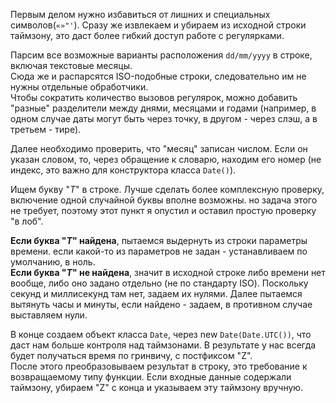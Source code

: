 Первым делом нужно избавиться от лишних и специальных символов(`«»"'`).
Сразу же извлекаем и убираем из исходной строки таймзону, это даст более гибкий доступ работе с регулярками.

Парсим все возможные варианты расположения `dd/mm/yyyy` в строке, включая текстовые месяцы.  
Сюда же и распарсятся ISO-подобные строки, следовательно им не нужны отдельные обработчики.  
Чтобы сократить количество вызовов регулярок, можно добавить "разные" разделители между днями, месяцами и годами (например, в одном случае даты могут быть через точку, в другом - через слэш, а в третьем - тире).  

Далее необходимо проверить, что "месяц" записан числом. Если он указан словом, то, через обращение к словарю, находим его номер (не индекс, это важно для конструктора класса `Date()`).  


Ищем букву "*T*" в строке. Лучше сделать более комплексную проверку, включение одной случайной буквы вполне возможны. но задача этого не требует, поэтому этот пункт я опустил и оставил простую проверку "в лоб".  

**Если буква "*T*" найдена**, пытаемся выдернуть из строки параметры времени. если какой-то из параметров не задан - устанавливаем по умолчанию, в ноль.  
**Если буква "*T*" не найдена**, значит в исходной строке либо времени нет вообще, либо оно задано отдельно (не по стандарту ISO). Поскольку секунд и миллисекунд там нет, задаем их нулями. Далее пытаемся вытянуть часы и минуты, если найдено - задаем, в противном случае выставляем нули.

В конце создаем объект класса `Date`, через new `Date(Date.UTC())`, что даст нам больше контроля над таймзонами. В результате у нас всегда будет получаться время по гринвичу, с постфиксом "Z".  
После этого преобразовываем результат в строку, это требование к возвращаемому типу функции.
Если входные данные содержали таймзону, убираем "Z" с конца и указываем эту таймзону вручную.

